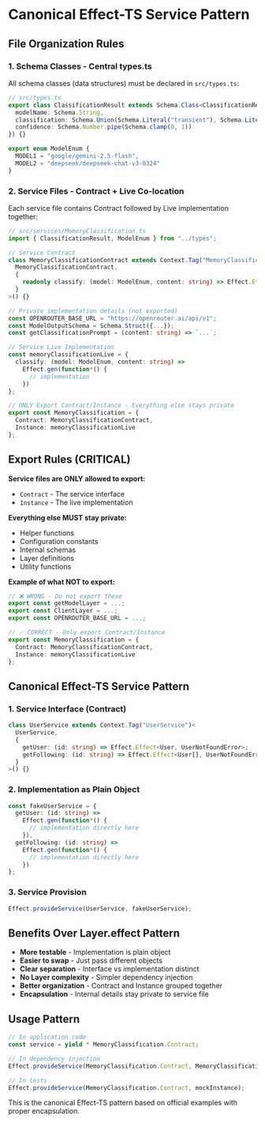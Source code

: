 # Canonical Effect-TS Service Pattern

## File Organization Rules

### 1. Schema Classes - Central types.ts

All schema classes (data structures) must be declared in `src/types.ts`:

```typescript
// src/types.ts
export class ClassificationResult extends Schema.Class<ClassificationResult>("ClassificationResult")({
  modelName: Schema.String,
  classification: Schema.Union(Schema.Literal("transient"), Schema.Literal("long-term")),
  confidence: Schema.Number.pipe(Schema.clamp(0, 1))
}) {}

export enum ModelEnum {
  MODEL1 = "google/gemini-2.5-flash",
  MODEL2 = "deepseek/deepseek-chat-v3-0324"
}
```

### 2. Service Files - Contract + Live Co-location

Each service file contains Contract followed by Live implementation together:

```typescript
// src/services/MemoryClassification.ts
import { ClassificationResult, ModelEnum } from "../types";

// Service Contract
class MemoryClassificationContract extends Context.Tag("MemoryClassificationService")<
  MemoryClassificationContract,
  {
    readonly classify: (model: ModelEnum, content: string) => Effect.Effect<ClassificationResult, AiError.AiError, never>;
  }
>() {}

// Private implementation details (not exported)
const OPENROUTER_BASE_URL = "https://openrouter.ai/api/v1";
const ModelOutputSchema = Schema.Struct({...});
const getClassificationPrompt = (content: string) => `...`;

// Service Live Implementation  
const memoryClassificationLive = {
  classify: (model: ModelEnum, content: string) =>
    Effect.gen(function*() {
      // implementation
    })
};

// ONLY Export Contract/Instance - Everything else stays private
export const MemoryClassification = {
  Contract: MemoryClassificationContract,
  Instance: memoryClassificationLive
};
```

## Export Rules (CRITICAL)

**Service files are ONLY allowed to export:**

- `Contract` - The service interface
- `Instance` - The live implementation

**Everything else MUST stay private:**

- Helper functions
- Configuration constants
- Internal schemas
- Layer definitions
- Utility functions

**Example of what NOT to export:**

```typescript
// ❌ WRONG - Do not export these
export const getModelLayer = ...;
export const ClientLayer = ...;
export const OPENROUTER_BASE_URL = ...;

// ✅ CORRECT - Only export Contract/Instance
export const MemoryClassification = {
  Contract: MemoryClassificationContract,
  Instance: memoryClassificationLive
};
```

## Canonical Effect-TS Service Pattern

### 1. Service Interface (Contract)

```typescript
class UserService extends Context.Tag("UserService")<
  UserService,
  {
    getUser: (id: string) => Effect.Effect<User, UserNotFoundError>;
    getFollowing: (id: string) => Effect.Effect<User[], UserNotFoundError>;
  }
>() {}
```

### 2. Implementation as Plain Object

```typescript
const fakeUserService = {
  getUser: (id: string) =>
    Effect.gen(function*() {
      // implementation directly here
    }),
  getFollowing: (id: string) =>
    Effect.gen(function*() {
      // implementation directly here
    })
};
```

### 3. Service Provision

```typescript
Effect.provideService(UserService, fakeUserService);
```

## Benefits Over Layer.effect Pattern

- **More testable** - Implementation is plain object
- **Easier to swap** - Just pass different objects
- **Clear separation** - Interface vs implementation distinct
- **No Layer complexity** - Simpler dependency injection
- **Better organization** - Contract and Instance grouped together
- **Encapsulation** - Internal details stay private to service file

## Usage Pattern

```typescript
// In application code
const service = yield * MemoryClassification.Contract;

// In dependency injection
Effect.provideService(MemoryClassification.Contract, MemoryClassification.Instance);

// In tests
Effect.provideService(MemoryClassification.Contract, mockInstance);
```

This is the canonical Effect-TS pattern based on official examples with proper encapsulation.
